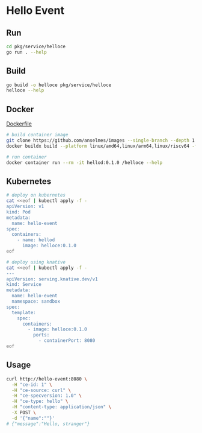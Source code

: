 # Hello Event

## Run

```bash
cd pkg/service/helloce
go run . --help
```

## Build

```bash
go build -o helloce pkg/service/helloce
helloce --help
```

## Docker

[Dockerfile](https://github.com/anselmes/images/blob/hello/build/img/hello/Dockerfile.cloudevent)

```bash
# build container image
git clone https://github.com/anselmes/images --single-branch --depth 1 --branch hello
docker buildx build --platform linux/amd64,linux/arm64,linux/riscv64 -f build/img/hello/Dockerfile.cloudevent -t helloce:0.1.0 .

# run container
docker container run --rm -it hellod:0.1.0 /helloce --help
```

## Kubernetes

```bash
# deploy on kubernetes
cat <<eof | kubectl apply -f -
apiVersion: v1
kind: Pod
metadata:
  name: hello-event
spec:
  containers:
    - name: hellod
      image: helloce:0.1.0
eof

# deploy using knative
cat <<eof | kubectl apply -f -
---
apiVersion: serving.knative.dev/v1
kind: Service
metadata:
  name: hello-event
  namespace: sandbox
spec:
  template:
    spec:
      containers:
        - image: helloce:0.1.0
          ports:
            - containerPort: 8080
eof
```

## Usage

```bash
curl http://hello-event:8080 \
  -H "ce-id: 1" \
  -H "ce-source: curl" \
  -H "ce-specversion: 1.0" \
  -H "ce-type: hello" \
  -H "content-type: application/json" \
  -X POST \
  -d '{"name":""}'
# {"message":"Hello, stranger"}
```

